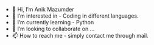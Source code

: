 - 👋 Hi, I’m Anik Mazumder
- 👀 I’m interested in - Coding in different languages.
- 🌱 I’m currently learning - Python 
- 💞️ I’m looking to collaborate on ...
- 📫 How to reach me - simply contact me through mail.

<!---
mazumder-anik/mazumder-anik is a ✨ special ✨ repository because its `README.md` (this file) appears on your GitHub profile.
You can click the Preview link to take a look at your changes.
--->
